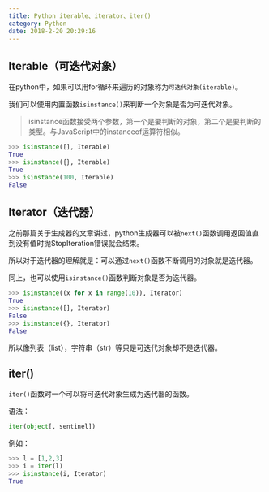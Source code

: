 ```yaml
---
title: Python iterable、iterator、iter() 
category: Python
date: 2018-2-20 20:29:16
---
```


## Iterable（可迭代对象）

在python中，如果可以用for循环来遍历的对象称为`可迭代对象(iterable)`。

我们可以使用内置函数`isinstance()`来判断一个对象是否为可迭代对象。

> isinstance函数接受两个参数，第一个是要判断的对象，第二个是要判断的类型。与JavaScript中的instanceof运算符相似。

```py
>>> isinstance([], Iterable)
True
>>> isinstance({}, Iterable)
True
>>> isinstance(100, Iterable)
False
```

## Iterator（迭代器）

之前那篇关于生成器的文章讲过，python生成器可以被`next()`函数调用返回值直到没有值时抛StopIteration错误就会结束。

所以对于迭代器的理解就是：可以通过`next()`函数不断调用的对象就是迭代器。

同上，也可以使用`isinstance()`函数判断对象是否为迭代器。

```py
>>> isinstance((x for x in range(10)), Iterator)
True
>>> isinstance([], Iterator)
False
>>> isinstance({}, Iterator)
False
```

所以像列表（list），字符串（str）等只是可迭代对象却不是迭代器。

## iter()

`iter()`函数时一个可以将可迭代对象生成为迭代器的函数。

语法：

```py
iter(object[, sentinel])
```

例如：

```py
>>> l = [1,2,3]
>>> i = iter(l)
>>> isinstance(i, Iterator)
True
```
